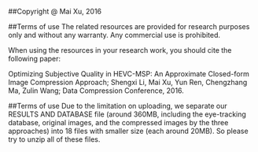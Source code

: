 ##Copyright @ Mai Xu, 2016

##Terms of use
The related resources are provided for research purposes only and without any warranty. Any commercial use is prohibited.

When using the resources in your research work, you should cite the following paper:

Optimizing Subjective Quality in HEVC-MSP: An Approximate Closed-form Image Compression Approach; Shengxi Li, Mai Xu, Yun Ren, Chengzhang Ma, Zulin Wang; Data Compression Conference, 2016.

##Terms of use
Due to the limitation on uploading, we separate our RESULTS AND DATABASE file (around 360MB, including the eye-tracking database, original images, and the compressed images by the three approaches) into 18 files with smaller size (each around 20MB). So please try to unzip all of these files.
